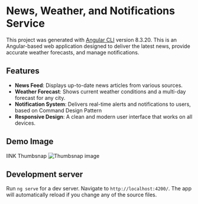 # News, Weather, and Notifications Service

This project was generated with [Angular CLI](https://github.com/angular/angular-cli) version 8.3.20.
This is an Angular-based web application designed to deliver the latest news, provide accurate weather forecasts, and manage notifications.

## Features

- **News Feed**: Displays up-to-date news articles from various sources.
- **Weather Forecast**: Shows current weather conditions and a multi-day forecast for any city.
- **Notification System**: Delivers real-time alerts and notifications to users, based on Command Design Pattern
- **Responsive Design**: A clean and modern user interface that works on all devices.



## Demo Image

lINK Thumbsnap
![Thumbsnap image](https://thumbsnap.com/i/3jkkyi6N.png?0629)
## Development server

Run `ng serve` for a dev server. Navigate to `http://localhost:4200/`. The app will automatically reload if you change any of the source files.
